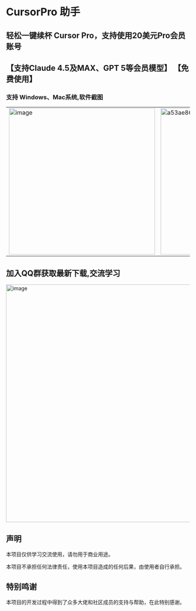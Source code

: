 # CursorPro 助手
## 轻松一键续杯 Cursor Pro，支持使用20美元Pro会员账号
## 【支持Claude 4.5及MAX、GPT 5等会员模型】 【免费使用】

  ### 支持 Windows、Mac系统,软件截图
<table>
  <tr>
    <td><img width="400" alt="image" src="https://github.com/user-attachments/assets/e4a50f7b-d0e3-48dc-8010-6d5ae12a9234" /></td>
    <td><img width="400" alt="a53ae860982068af41b93ec717851a8e" src="https://github.com/user-attachments/assets/03493179-f59a-4d5a-b203-f002d18bb0ae" /></td>
  </tr>
</table>

## 加入QQ群获取最新下载,交流学习
<img width="529" height="650" alt="image" src="https://github.com/user-attachments/assets/1194aabd-8c2c-4514-bed1-8be10278c088" />


## 声明

本项目仅供学习交流使用，请勿用于商业用途。

本项目不承担任何法律责任，使用本项目造成的任何后果，由使用者自行承担。

## 特别鸣谢

本项目的开发过程中得到了众多大佬和社区成员的支持与帮助，在此特别感谢。
